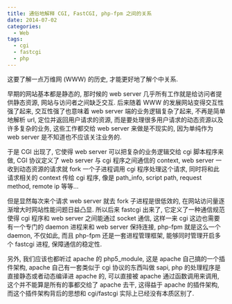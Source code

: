 ```yaml
---
title: 通俗地解释 CGI, FastCGI, php-fpm 之间的关系
date: 2014-07-02
categories:
  - Web
tags:
  - cgi
  - fastcgi
  - php
---
```


这要了解一点万维网 (WWW) 的历史, 才能更好地了解个中关系.

早期的网站基本都是静态的, 那时候的 web server 几乎所有工作就是给访问者提供静态资源, 网站与访问者之间缺乏交互. 后来随着 WWW 的发展网站变得交互性强了起来, 交互性强了也意味着 web server 端的业务逻辑复杂了起来, 不再是简单地解析 url, 定位并返回用户请求的资源, 而是要处理很多用户请求的动态资源以及许多复杂的业务, 这些工作都交给 web server 来做是不现实的, 因为单纯作为 web server 是不知道也不应该关注业务的.

于是 CGI 出现了, 它使得 web server 可以把复杂的业务逻辑交给 cgi 脚本程序来做, CGI 协议定义了 web server 与 cgi 程序之间通信的 context, web server 一收到动态资源的请求就 fork 一个子进程调用 cgi 程序处理这个请求, 同时将和此请求相关的 context 传给 cgi 程序, 像是 path_info, script path, request method, remote ip 等等...

但是显然每次来个请求 web server 就去 fork 子进程是很低效的, 在网站访问量逐渐增大时网站性能问题日益凸显. 所以后来 fastcgi 出来了, 它定义了一种通信规范使得 cgi 程序和 web server 之间能通过 socket 通信, 这样一来 cgi 这边也需要有一个专门的 daemon 进程来和 web server 保持连接, php-fpm 就是这么一个 daemon, 不仅如此, 而且 php-fpm 还是一套进程管理框架, 能够同时管理开启多个 fastcgi 进程, 保障通信的稳定性.

另外, 我们应该也都听过 apache 的 php5_module, 这是 apache 自己搞的一个插件架构, apache 自己有一套类似于 cgi 协议的东西叫做 sapi, php 的处理程序是直接静态或者动态编译进 apache 的, 可以直接被 apache 通过函数调用来调用, 这个并不能算是所有的事都交给了 apache 去干, 这得益于 apache 的插件架构, 而这个插件架构背后的思想和 cgi/fastcgi 实际上已经没有本质区别了.
